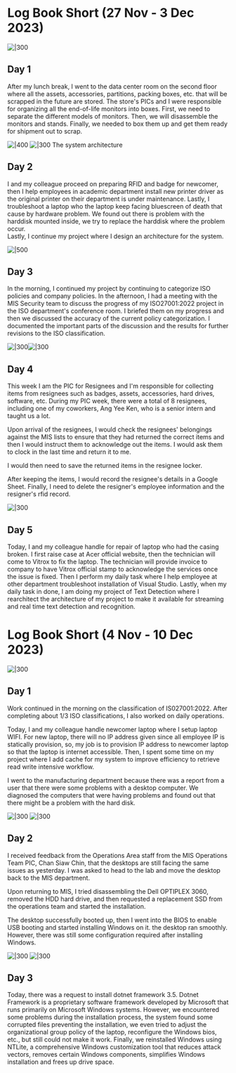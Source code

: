 # Log Book Short (27 Nov - 3 Dec 2023)

![|300](boxes.jpg)
## Day 1
After my lunch break, I went to the data center room on the second floor where all the assets, accessories, partitions, packing boxes, etc. that will be scrapped in the future are stored. The store's PICs and I were responsible for organizing all the end-of-life monitors into boxes. First, we need to separate the different models of monitors. Then, we will disassemble the monitors and stands. Finally, we needed to box them up and get them ready for shipment out to scrap.


![|400](flow.png) ![|300](Meal%203.jpg)
The system architecture

## Day 2
I and my colleague proceed on preparing RFID and badge for newcomer, then I help employees in academic department install new printer driver as the original printer on their department is under maintenance. Lastly, I troubleshoot a laptop who the laptop keep facing bluescreen of death that cause by hardware problem. We found out there is problem with the harddisk mounted inside, we try to replace the harddisk where the problem occur.  
Lastly, I continue my project where I design an architecture for the system. 

![|500](Meal%201.jpg)
## Day 3
In the morning, I continued my project by continuing to categorize ISO policies and company policies.
In the afternoon, I had a meeting with the MIS Security team to discuss the progress of my ISO27001:2022 project in the ISO department's conference room. I briefed them on my progress and then we discussed the accuracy of the current policy categorization. I documented the important parts of the discussion and the results for further revisions to the ISO classification.

![|300](Resignee%20PIC.jpg)![|300](Meal%204.jpg)
## Day 4
This week I am the PIC for Resignees and I'm responsible for collecting items from resignees such as badges, assets, accessories, hard drives, software, etc. During my PIC week, there were a total of 8 resignees, including one of my coworkers, Ang Yee Ken, who is a senior intern and taught us a lot.

Upon arrival of the resignees, I would check the resignees' belongings against the MIS lists to ensure that they had returned the correct items and then I would instruct them to acknowledge out the items. I would ask them to clock in the last time and return it to me.

I would then need to save the returned items in the resignee locker.

After keeping the items, I would record the resignee's details in a Google Sheet. Finally, I need to delete the resigner's employee information and the resigner's rfid record.

![|300](Meal%202.jpg)
## Day 5
Today, I and my colleague handle for repair of laptop who had the casing broken. I first raise case at Acer official website, then the technician will come to Vitrox to fix the laptop. The technician will provide invoice to company to have Vitrox official stamp to acknowledge the services once the issue is fixed. Then I perform my daily task where I help employee at other department troubleshoot installation of Visual Studio. Lastly, when my daily task in done, I am doing my project of Text Detection where I rearchitect the architecture of my project to make it available for streaming and real time text detection and recognition.

# Log Book Short (4 Nov - 10 Dec 2023)
![|300](SafetyShoe.png)
## Day 1
Work continued in the morning on the classification of IS027001:2022.
After completing about 1/3 ISO classifications, I also worked on daily operations.

Today, I and my colleague handle newcomer laptop where I setup laptop WIFI. For new laptop, there will no IP address given since all employee IP is statically provision, so, my job is to provision IP address to newcomer laptop so that the laptop is internet accessible. Then, I spent some time on my project where I add cache for my system to improve efficiency to retrieve read write intensive workflow.

I went to the manufacturing department because there was a report from a user that there were some problems with a desktop computer. We diagnosed the computers that were having problems and found out that there might be a problem with the hard disk.

![|300](Dell%20OPTIPLEX%203060%20teardown.png)
![|300](Dell%20OPTIPLEX%203060%20after%20format.png)
## Day 2
I received feedback from the Operations Area staff from the MIS Operations Team PIC, Chan Siaw Chin, that the desktops are still facing the same issues as yesterday. I was asked to head to the lab and move the desktop back to the MIS department.

Upon returning to MIS, I tried disassembling the Dell OPTIPLEX 3060, removed the HDD hard drive, and then requested a replacement SSD from the operations team and started the installation.

The desktop successfully booted up, then I went into the BIOS to enable USB booting and started installing Windows on it. the desktop ran smoothly. However, there was still some configuration required after installing Windows.


![|300](3.5.png)
![|300](Meal%205.png)
## Day 3
Today, there was a request to install dotnet framework 3.5. Dotnet Framework is a proprietary software framework developed by Microsoft that runs primarily on Microsoft Windows systems. However, we encountered some problems during the installation process, the system found some corrupted files preventing the installation, we even tried to adjust the organizational group policy of the laptop, reconfigure the Windows bios, etc., but still could not make it work. Finally, we reinstalled Windows using NTLite, a comprehensive Windows customization tool that reduces attack vectors, removes certain Windows components, simplifies Windows installation and frees up drive space.